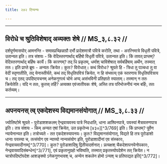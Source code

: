 ```yaml
---
title: २७२ टिप्पन्यः

---
```


[^3/767]: Tait.S. 6.1.11.6

[^3/768]: E2: 4,620; E4: 4,986; E6: 1,288

____________________________________________


## विरोधे च श्रुतिविशेषाद् अव्यक्तः शेषे // MS_३,८.३२ //

दर्शपूर्णमासयोर् आमनन्ति - समावप्रच्छिन्नाग्रौ दर्भौ प्रादेशमात्रौ पवित्रे करोति, तथा - अरत्निमात्रे विधृती पवित्रे, उतान्यत इति। तत्र संशयः - किं वेदिस्तरणार्थाद् बर्हिषो विधृती पवित्रे, उतान्यत इति। किं तावत् प्राप्तम्? वेदिस्तरणार्थाद् बर्हिषः कार्ये। किं कारणम्? तद् धि प्रकृतम्, धर्माश् चाविशेषात् सर्वबर्हिषाम् अर्थेन, तस्मात् ततः। इति प्राप्ते ब्रूमः - अन्यतः क्रियेत। कुतः? विरोधात्। कथं विरोधः? श्रूयते हि - त्रिधा तु पञ्चधा तु वा वेदीं स्तृणातीति, तद् येनास्तीर्यते, कथं तद् विधृतिपवित्रं क्रियेत, न हि संभवत्य् एकं स्तरणाय विधृतिपवित्राय च। तद् एतद् उपदिष्टवचनम् अनेकगुणत्वं चोभे अप्य् असंभविनी प्रतिज्ञाते स्याताम्। तस्मान् न ततः क्रियेतेति। यदि न ततः, कुतस् तर्हि? अव्यक्त एवंजातीयकः शेषे, अस्ति तत्र परिभोजनीयं नाम बर्हिः, ततः कर्तव्यम्।


____________________________________________


## अपनयनस् त्व् एकदेशस्य विद्यमानसंयोगात् // MS_३,८.३३ //

ज्योतिष्टोमे श्रूयते - पुरोडाशशकलम् ऐन्द्रवायवस्य पात्रे निदधाति, धाना आश्विनपात्रे, पयस्यां मैत्रावरुणपात्र इति। तत्र संशयः - किम् अन्यत एषां क्रियेत, उत प्रकृतेभ्य [४३०][^3/769] इति। किं प्राप्तम्? पूर्वेण न्यायेनान्यत इति। तत्रोच्यते - तत एकदेशस्यापनयः। कुतः? विद्यमानसंयोगात्, विद्यते हि तत्र पुरोडाशो धानाः पयस्या च, तत्संयोग एव न्याय्यो नान्यसंयोग इति, पुरोडाशादीनां एव संस्कारः, नेन्द्रवायवादीनाम्[^3/770]। कुतः? पुरोडाशादिषु द्वितीयादर्शनात्। प्रत्यक्षश् चैकदेशापनयेनोपकारः, नेन्द्रवायवादिसंबन्धेन[^3/771], एवं प्रकृतानुग्रहो भविष्यति, तस्मात् प्रकृतस्योपदेशेन तत् क्रियेत। न चात्रोपदिष्टोपदेश आशङ्क्यो ऽनेकगुणभावश् च, अन्येन शकलेन होमो ऽन्यश् च प्रतिपाद्यत इति[^3/772]।
